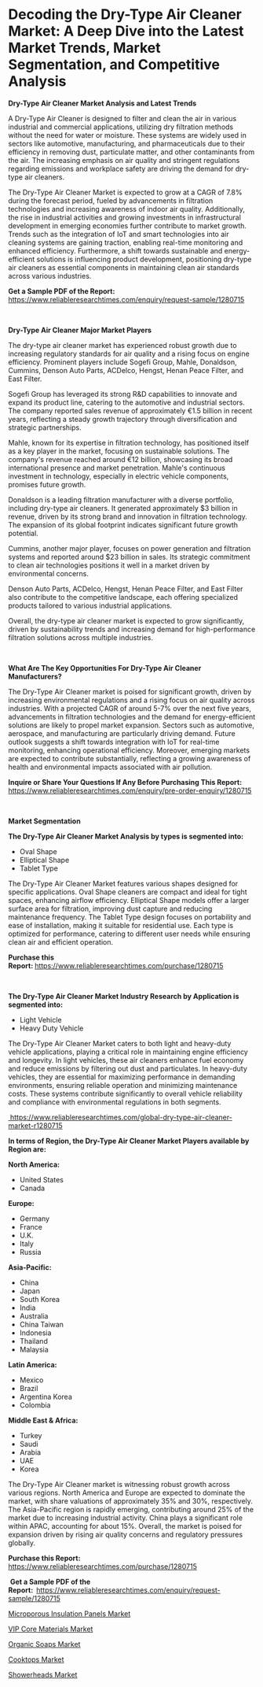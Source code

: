 <p><h1>Decoding the Dry-Type Air Cleaner Market: A Deep Dive into the Latest Market Trends, Market Segmentation, and Competitive Analysis</h1></p><p><strong>Dry-Type Air Cleaner Market Analysis and Latest Trends</strong></p>
<p><p>A Dry-Type Air Cleaner is designed to filter and clean the air in various industrial and commercial applications, utilizing dry filtration methods without the need for water or moisture. These systems are widely used in sectors like automotive, manufacturing, and pharmaceuticals due to their efficiency in removing dust, particulate matter, and other contaminants from the air. The increasing emphasis on air quality and stringent regulations regarding emissions and workplace safety are driving the demand for dry-type air cleaners.</p><p>The Dry-Type Air Cleaner Market is expected to grow at a CAGR of 7.8% during the forecast period, fueled by advancements in filtration technologies and increasing awareness of indoor air quality. Additionally, the rise in industrial activities and growing investments in infrastructural development in emerging economies further contribute to market growth. Trends such as the integration of IoT and smart technologies into air cleaning systems are gaining traction, enabling real-time monitoring and enhanced efficiency. Furthermore, a shift towards sustainable and energy-efficient solutions is influencing product development, positioning dry-type air cleaners as essential components in maintaining clean air standards across various industries.</p></p>
<p><strong>Get a Sample PDF of the Report:&nbsp;</strong> <a href="https://www.reliableresearchtimes.com/enquiry/request-sample/1280715?utm_campaign=1287&utm_medium=2&utm_source=Github&utm_content=ia&utm_term=30092024&utm_id=dry-type-air-cleaner">https://www.reliableresearchtimes.com/enquiry/request-sample/1280715</a></p>
<p>&nbsp;</p>
<p><strong>Dry-Type Air Cleaner Major Market Players</strong></p>
<p><p>The dry-type air cleaner market has experienced robust growth due to increasing regulatory standards for air quality and a rising focus on engine efficiency. Prominent players include Sogefi Group, Mahle, Donaldson, Cummins, Denson Auto Parts, ACDelco, Hengst, Henan Peace Filter, and East Filter.</p><p>Sogefi Group has leveraged its strong R&D capabilities to innovate and expand its product line, catering to the automotive and industrial sectors. The company reported sales revenue of approximately €1.5 billion in recent years, reflecting a steady growth trajectory through diversification and strategic partnerships.</p><p>Mahle, known for its expertise in filtration technology, has positioned itself as a key player in the market, focusing on sustainable solutions. The company's revenue reached around €12 billion, showcasing its broad international presence and market penetration. Mahle's continuous investment in technology, especially in electric vehicle components, promises future growth.</p><p>Donaldson is a leading filtration manufacturer with a diverse portfolio, including dry-type air cleaners. It generated approximately $3 billion in revenue, driven by its strong brand and innovation in filtration technology. The expansion of its global footprint indicates significant future growth potential.</p><p>Cummins, another major player, focuses on power generation and filtration systems and reported around $23 billion in sales. Its strategic commitment to clean air technologies positions it well in a market driven by environmental concerns.</p><p>Denson Auto Parts, ACDelco, Hengst, Henan Peace Filter, and East Filter also contribute to the competitive landscape, each offering specialized products tailored to various industrial applications.</p><p>Overall, the dry-type air cleaner market is expected to grow significantly, driven by sustainability trends and increasing demand for high-performance filtration solutions across multiple industries.</p></p>
<p>&nbsp;</p>
<p><strong>What Are The Key Opportunities For Dry-Type Air Cleaner Manufacturers?</strong></p>
<p><p>The Dry-Type Air Cleaner market is poised for significant growth, driven by increasing environmental regulations and a rising focus on air quality across industries. With a projected CAGR of around 5-7% over the next five years, advancements in filtration technologies and the demand for energy-efficient solutions are likely to propel market expansion. Sectors such as automotive, aerospace, and manufacturing are particularly driving demand. Future outlook suggests a shift towards integration with IoT for real-time monitoring, enhancing operational efficiency. Moreover, emerging markets are expected to contribute substantially, reflecting a growing awareness of health and environmental impacts associated with air pollution.</p></p>
<p><strong>Inquire or Share Your Questions If Any Before Purchasing This Report:</strong> <a href="https://www.reliableresearchtimes.com/enquiry/pre-order-enquiry/1280715?utm_campaign=1287&utm_medium=2&utm_source=Github&utm_content=ia&utm_term=30092024&utm_id=dry-type-air-cleaner">https://www.reliableresearchtimes.com/enquiry/pre-order-enquiry/1280715</a></p>
<p>&nbsp;</p>
<p><strong>Market Segmentation</strong></p>
<p><strong>The Dry-Type Air Cleaner Market Analysis by types is segmented into:</strong></p>
<p><ul><li>Oval Shape</li><li>Elliptical Shape</li><li>Tablet Type</li></ul></p>
<p><p>The Dry-Type Air Cleaner Market features various shapes designed for specific applications. Oval Shape cleaners are compact and ideal for tight spaces, enhancing airflow efficiency. Elliptical Shape models offer a larger surface area for filtration, improving dust capture and reducing maintenance frequency. The Tablet Type design focuses on portability and ease of installation, making it suitable for residential use. Each type is optimized for performance, catering to different user needs while ensuring clean air and efficient operation.</p></p>
<p><strong>Purchase this Report:&nbsp;</strong><a href="https://www.reliableresearchtimes.com/purchase/1280715?utm_campaign=1287&utm_medium=2&utm_source=Github&utm_content=ia&utm_term=30092024&utm_id=dry-type-air-cleaner">https://www.reliableresearchtimes.com/purchase/1280715</a></p>
<p>&nbsp;</p>
<p><strong>The Dry-Type Air Cleaner Market Industry Research by Application is segmented into:</strong></p>
<p><ul><li>Light Vehicle</li><li>Heavy Duty Vehicle</li></ul></p>
<p><p>The Dry-Type Air Cleaner Market caters to both light and heavy-duty vehicle applications, playing a critical role in maintaining engine efficiency and longevity. In light vehicles, these air cleaners enhance fuel economy and reduce emissions by filtering out dust and particulates. In heavy-duty vehicles, they are essential for maximizing performance in demanding environments, ensuring reliable operation and minimizing maintenance costs. These systems contribute significantly to overall vehicle reliability and compliance with environmental regulations in both segments.</p></p>
<p><a href="https://www.reliableresearchtimes.com/global-dry-type-air-cleaner-market-r1280715?utm_campaign=1287&utm_medium=2&utm_source=Github&utm_content=ia&utm_term=30092024&utm_id=dry-type-air-cleaner">&nbsp;https://www.reliableresearchtimes.com/global-dry-type-air-cleaner-market-r1280715</a></p>
<p><strong>In terms of Region, the Dry-Type Air Cleaner Market Players available by Region are:</strong></p>
<p>
    <p> <strong> North America: </strong>
        <ul>
            <li>United States</li>
            <li>Canada</li>
        </ul>
        </p> 
    <p> <strong> Europe: </strong>
        <ul>
            <li>Germany</li>
            <li>France</li>
            <li>U.K.</li>
            <li>Italy</li>
            <li>Russia</li>
        </ul>
        </p> 
    <p> <strong> Asia-Pacific: </strong>
        <ul>
            <li>China</li>
            <li>Japan</li>
            <li>South Korea</li>
            <li>India</li>
            <li>Australia</li>
            <li>China Taiwan</li>
            <li>Indonesia</li>
            <li>Thailand</li>
            <li>Malaysia</li>
        </ul>
        </p> 
    <p> <strong> Latin America: </strong>
        <ul>
            <li>Mexico</li>
            <li>Brazil</li>
            <li>Argentina Korea</li>
            <li>Colombia</li>
        </ul>
        </p> 
    <p> <strong> Middle East & Africa: </strong>
        <ul>
            <li>Turkey</li>
            <li>Saudi</li>
            <li>Arabia</li>
            <li>UAE</li>
            <li>Korea</li>
        </ul>
    </p>
    </p>
<p><p>The Dry-Type Air Cleaner market is witnessing robust growth across various regions. North America and Europe are expected to dominate the market, with share valuations of approximately 35% and 30%, respectively. The Asia-Pacific region is rapidly emerging, contributing around 25% of the market due to increasing industrial activity. China plays a significant role within APAC, accounting for about 15%. Overall, the market is poised for expansion driven by rising air quality concerns and regulatory pressures globally.</p></p>
<p><strong>Purchase this Report: </strong><a href="https://www.reliableresearchtimes.com/purchase/1280715?utm_campaign=1287&utm_medium=2&utm_source=Github&utm_content=ia&utm_term=30092024&utm_id=dry-type-air-cleaner">https://www.reliableresearchtimes.com/purchase/1280715</a></p>
<p>&nbsp;<strong>Get a Sample PDF of the Report:&nbsp;&nbsp;</strong><a href="https://www.reliableresearchtimes.com/enquiry/request-sample/1280715?utm_campaign=1287&utm_medium=2&utm_source=Github&utm_content=ia&utm_term=30092024&utm_id=dry-type-air-cleaner">https://www.reliableresearchtimes.com/enquiry/request-sample/1280715</a></p>
<p><strong></strong></p>
<p><p><a href="https://issuu.com/reportprime-2/docs/microporous-insulation-panels-marke_486a70e9753aeb?utm_campaign=1287&utm_medium=2&utm_source=Github&utm_content=ia&utm_term=30092024&utm_id=dry-type-air-cleaner">Microporous Insulation Panels Market</a></p><p><a href="https://issuu.com/reportprime-2/docs/vip-core-materials-market-size-2030_d594b00fac461a?utm_campaign=1287&utm_medium=2&utm_source=Github&utm_content=ia&utm_term=30092024&utm_id=dry-type-air-cleaner">VIP Core Materials Market</a></p><p><a href="https://www.linkedin.com/pulse/global-organic-soaps-market-projected-grow-cagr-133-forcasted-period-ldxxc?utm_campaign=1287&utm_medium=2&utm_source=Github&utm_content=ia&utm_term=30092024&utm_id=dry-type-air-cleaner">Organic Soaps Market</a></p><p><a href="https://www.linkedin.com/pulse/evaluating-global-cooktops-market-trends-growth-opportunities-mpw9c?utm_campaign=1287&utm_medium=2&utm_source=Github&utm_content=ia&utm_term=30092024&utm_id=dry-type-air-cleaner">Cooktops Market</a></p><p><a href="https://www.linkedin.com/pulse/how-showerheads-market-evolved-key-trends-regional-dynamics-dogec?utm_campaign=1287&utm_medium=2&utm_source=Github&utm_content=ia&utm_term=30092024&utm_id=dry-type-air-cleaner">Showerheads Market</a></p></p>